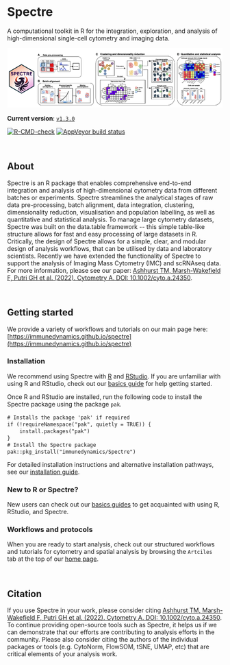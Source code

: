 # Spectre

A computational toolkit in R for the integration, exploration, and analysis of high-dimensional single-cell cytometry and imaging data.

<img src="man/figures/spectre_banner_v2.png"/>

**Current version**: [`v1.3.0`](https://github.com/ImmuneDynamics/Spectre/releases)

[![R-CMD-check](https://github.com/ImmuneDynamics/Spectre/actions/workflows/check-standard.yaml/badge.svg)](https://github.com/ImmuneDynamics/Spectre/actions/workflows/check-standard.yaml)
[![AppVeyor build status](https://ci.appveyor.com/api/projects/status/akhvb8wub6d6xhtd?svg=true)](https://ci.appveyor.com/project/tomashhurst/spectre)

<br/>

## About

Spectre is an R package that enables comprehensive end-to-end integration and analysis of high-dimensional cytometry data from different batches or experiments. Spectre streamlines the analytical stages of raw data pre-processing, batch alignment, data integration, clustering, dimensionality reduction, visualisation and population labelling, as well as quantitative and statistical analysis. To manage large cytometry datasets, Spectre was built on the data.table framework -- this simple table-like structure allows for fast and easy processing of large datasets in R. Critically, the design of Spectre allows for a simple, clear, and modular design of analysis workflows, that can be utilised by data and laboratory scientists. Recently we have extended the functionality of Spectre to support the analysis of Imaging Mass Cytometry (IMC) and scRNAseq data. For more information, please see our paper: [Ashhurst TM, Marsh-Wakefield F, Putri GH et al. (2022). Cytometry A. DOI: 10.1002/cyto.a.24350](https://doi.org/10.1002/cyto.a.24350).

<br/>


## Getting started

We provide a variety of workflows and tutorials on our main page here: [https://immunedynamics.github.io/spectre](https://immunedynamics.github.io/spectre)

### Installation

We recommend using Spectre with [R](https://cran.r-project.org/mirrors.html) and [RStudio](https://www.rstudio.com/products/rstudio/download/#download). If you are unfamiliar with using R and RStudio, check out our [basics guide](https://immunedynamics.io/Spectre/artciles/basics_guide.html) for help getting started.

Once R and RStudio are installed, run the following code to install the Spectre package using the package `pak`.

```         
# Installs the package 'pak' if required
if (!requireNamespace("pak", quietly = TRUE)) {
    install.packages("pak")
}
# Install the Spectre package
pak::pkg_install("immunedynamics/Spectre")
```

For detailed installation instructions and alternative installation pathways, see our [installation guide](https://immunedynamics.io/Spectre/artciles/install/).

### New to R or Spectre?

New users can check out our [basics guides](https://immunedynamics.io/spectre/install/#Basics_guide) to get acquainted with using R, RStudio, and Spectre.

### Workflows and protocols

When you are ready to start analysis, check out our structured workflows and tutorials for cytometry and spatial analysis by browsing the `Artciles` tab at the top of our [home page](https://immunedynamics.io/Spectre).

<br/>

## Citation

If you use Spectre in your work, please consider citing [Ashhurst TM, Marsh-Wakefield F, Putri GH et al. (2022). Cytometry A. DOI: 10.1002/cyto.a.24350](https://doi.org/10.1002/cyto.a.24350). To continue providing open-source tools such as Spectre, it helps us if we can demonstrate that our efforts are contributing to analysis efforts in the community. Please also consider citing the authors of the individual packages or tools (e.g. CytoNorm, FlowSOM, tSNE, UMAP, etc) that are critical elements of your analysis work.

<br/>
